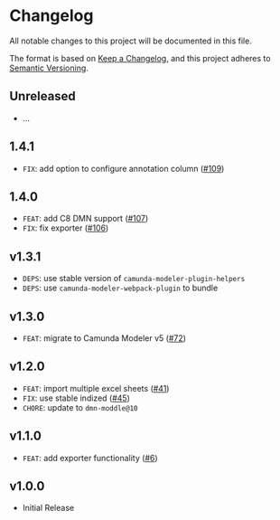 # Changelog
All notable changes to this project will be documented in this file.

The format is based on [Keep a Changelog](https://keepachangelog.com/en/1.0.0/),
and this project adheres to [Semantic Versioning](https://semver.org/spec/v2.0.0.html).

## Unreleased

* ...

## 1.4.1

* `FIX`: add option to configure annotation column ([#109](https://github.com/pinussilvestrus/camunda-modeler-excel-import-plugin/pull/109))

## 1.4.0

* `FEAT`: add C8 DMN support ([#107](https://github.com/pinussilvestrus/camunda-modeler-excel-import-plugin/issues/107))
* `FIX`: fix exporter ([#106](https://github.com/pinussilvestrus/camunda-modeler-excel-import-plugin/issues/106))

## v1.3.1

* `DEPS`: use stable version of `camunda-modeler-plugin-helpers`
* `DEPS`: use `camunda-modeler-webpack-plugin` to bundle

## v1.3.0

* `FEAT`: migrate to Camunda Modeler v5 ([#72](https://github.com/pinussilvestrus/camunda-modeler-excel-import-plugin/issues/72))

## v1.2.0

* `FEAT`: import multiple excel sheets ([#41](https://github.com/pinussilvestrus/camunda-modeler-excel-import-plugin/issues/41))
* `FIX`: use stable indized ([#45](https://github.com/pinussilvestrus/camunda-modeler-excel-import-plugin/issues/45))
* `CHORE`: update to `dmn-moddle@10`

## v1.1.0

* `FEAT`: add exporter functionality ([#6](https://github.com/pinussilvestrus/camunda-modeler-excel-import-plugin/issues/6))

## v1.0.0

* Initial Release